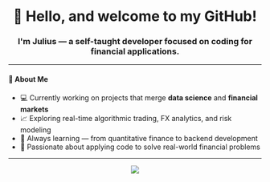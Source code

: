 # <div align="center">👋 Hello, and welcome to my GitHub!</div>

### <div align="center">I'm Julius — a self-taught developer focused on coding for financial applications.</div>

---

#### 🚀 About Me

- 💻 Currently working on projects that merge **data science** and **financial markets**  
- 📈 Exploring real-time algorithmic trading, FX analytics, and risk modeling  
- 🧠 Always learning — from quantitative finance to backend development  
- 🎯 Passionate about applying code to solve real-world financial problems  

---



<div align="center">
  <img src="https://komarev.com/ghpvc/?username=Jrogrobs&&style=flat-square" />
</div>
